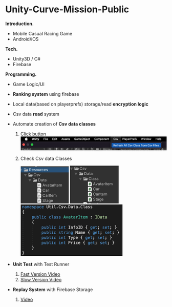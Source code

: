# Unity-Curve-Mission-Public

**Introduction.**

- Mobile Casual Racing Game
- Android/iOS
  

**Tech.**

- Unity3D / C#
- Firebase

**Programming.**

- Game Logic/UI

- **Ranking system** using firebase

- Local data(based on playerprefs) storage/read **encryption logic**

- Csv data **read** system

- Automate creation of **Csv data classes**

  1. Click button![automate_creation_of_csvdataclasses_01](readme/automate_creation_of_csvdataclasses_01.png)

  2. Check Csv data Classes

     ![automate_creation_of_csvdataclasses_02](readme/automate_creation_of_csvdataclasses_02.png) ![automate_creation_of_csvdataclasses_03](readme/automate_creation_of_csvdataclasses_03.png) ![automate_creation_of_csvdataclasses_04](readme/automate_creation_of_csvdataclasses_04.png)

- **Unit Test** with Test Runner
  
  1. [Fast Version Video](https://www.youtube.com/watch?v=ft1lQnSj72Y)
  2. [Slow Version Video](https://www.youtube.com/watch?v=krco3HKtKTc)

- **Replay System** with Firebase Storage
  1. [Video](https://youtu.be/c6bCsLMQHNc)

